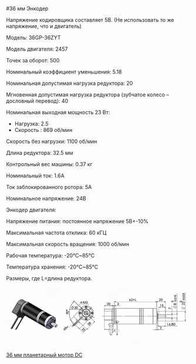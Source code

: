 #36 мм Энкодер

Напряжение кодировщика составляет 5В. (Не использовать то же напряжение, что и двигатель)

Модель: 36GP-36ZYT

Модель двигателя: 2457

Точек за оборот: 500

Номинальный коэффициент уменьшения: 5.18

Номинальная допустимая нагрузка редуктора: 20

Мгновенная допустимая нагрузка редуктора (зубчатое колесо – дословный перевод): 40

Номинальная выходная мощность 23 Вт:

- Нагрузка: 2.5
- Скорость : 869 об/мин

Скорость без нагрузки: 1100 об/мин

Длина редуктора: 32.5 мм

Контрольный вес машины: 0.37 кг

Номинальный ток: 1.6А

Ток заблокированного ротора: 5А

Номинальное напряжение: 24В

Энкодер двигателя:

Напряжение питания: постоянное напряжение 5В+-10%

Максимальная частота отклика: 60 кГЦ

Максимальная скорость вращения: 1000 об/мин

Рабочая температура: -20°C~85°C

Температура хранения: -20°C~85°C

Размеры, где L=длина редуктора.

<p align="center">
<img src="picture/dvig_razmer.png" width=700/>
</p>

[36 мм планетарный мотор DC](https://aliexpress.ru/item/1005002059136858.html?gatewayAdapt=glo2rus&sku_id=12000018591101863&spm=a2g0s.12269583.0.0.4de131575YREKu)